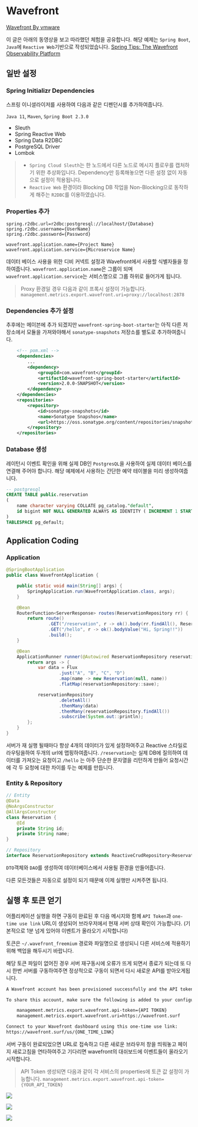 # Wavefront

[Wavefront By vmware](https://docs.wavefront.com/wavefront_springboot.html)

이 글은 아래의 동영상을 보고 따라했던 체험을 공유합니다.
해당 예제는 `Spring Boot`, `Java`에 `Reactive Web`기반으로 작성되었습니다.
[Spring Tips: The Wavefront Observability Platform](https://www.youtube.com/watch?v=R8RAgTJvbEc)


## 일반 설정

### Spring Initializr Dependencies

스프링 이니셜라이저를 사용하여 다음과 같은 디펜던시를 추가하여줍니다.

`Java 11`, `Maven`, `Spring Boot 2.3.0` 

- Sleuth 
- Spring Reactive Web
- Spring Data R2DBC
- PostgreSQL Driver
- Lombok

> - `Spring Cloud Sleuth`는 한 노드에서 다른 노드로 메시지 플로우를 캡처하기 위한 추상화입니다.
> Dependency만 등록해놓으면 다른 설정 없이 자동으로 설정이 적용됩니다.
> - `Reactive Web` 환경이라 Blocking DB 작업을 Non-Blocking으로 동작하게 해주는 `R2DBC`를 이용하였습니다.

### Properties 추가

``` properties
spring.r2dbc.url=r2dbc:postgresql://localhost/{Database}
spring.r2dbc.username={UserName}
spring.r2dbc.password={Password}

wavefront.application.name={Project Name}
wavefront.application.service={Microservice Name}
```
데이터 베이스 사용을 위한 디비 커넥트 설정과 Wavefront에서 사용할 식별자들을 정하여줍니다. 
`wavefront.application.name`은 그룹이 되며 `wavefront.application.service`는 서비스명으로 그룹 하위로 들어가게 됩니다.

> Proxy 환경일 경우 다음과 같이 프록시 설정이 가능합니다.
`management.metrics.export.wavefront.uri=proxy://localhost:2878` 




### Dependencies 추가 설정 
추후에는 메이븐에 추가 되겠지만 `wavefront-spring-boot-starter`는 아직 다른 저장소에서 모듈을 가져와야해서 `sonatype-snapshots` 저장소를 별도로 추가하여줍니다.

```xml
    <!-- pom.xml -->
    <dependencies>
        ...
        <dependency>
            <groupId>com.wavefront</groupId>
            <artifactId>wavefront-spring-boot-starter</artifactId>
            <version>2.0.0-SNAPSHOT</version>
        </dependency>
    </dependencies>
    <repositories>
        <repository>
            <id>sonatype-snapshots</id>
            <name>Sonatype Snapshos</name>
            <url>https://oss.sonatype.org/content/repositories/snapshots</url>
        </repository>
    </repositories>
```

### Database 생성
레이턴시 이벤트 확인을 위해 실제 DB인 `PostgresQL`을 사용하여 실제 데이터 베이스를 연결해 주어야 합니다. 해당 예제에서 사용하는 간단한 예약 테이블을 미리 생성하여줍니다.
```sql
-- postgresql
CREATE TABLE public.reservation
(
    name character varying COLLATE pg_catalog."default",
    id bigint NOT NULL GENERATED ALWAYS AS IDENTITY ( INCREMENT 1 START 1 MINVALUE 1 MAXVALUE 9223372036854775807 CACHE 1 )
)
TABLESPACE pg_default;
```


## Application Coding

### Application
``` java
@SpringBootApplication
public class WavefrontApplication {

    public static void main(String[] args) {
        SpringApplication.run(WavefrontApplication.class, args);
    }

    @Bean
    RouterFunction<ServerResponse> routes(ReservationRepository rr) {
        return route()
                .GET("/reservation", r -> ok().body(rr.findAll(), Reservation.class))
                .GET("/hello", r -> ok().bodyValue("Hi, Spring!!"))
                .build();
    }

    @Bean
    ApplicationRunner runner(@Autowired ReservationRepository reservationRepository) {
        return args -> {
            var data = Flux
                    .just("A", "B", "C", "D")
                    .map(name -> new Reservation(null, name))
                    .flatMap(reservationRepository::save);

            reservationRepository
                    .deleteAll()
                    .thenMany(data)
                    .thenMany(reservationRepository.findAll())
                    .subscribe(System.out::println);
        };
    }
}
```
서버가 재 실행 될때마다 항상 4개의 데이터가 있게 설정하여주고 
Reactive 스타일로 라우팅을하여 두개의 url에 맵핑하여줍니다.
`/reservation`는 실제 DB에 질의하여 데이터를 가져오는 요청이고
`/hello` 는 아주 단순한 문자열을 리턴하게 만들어 요청시간에 각 두 요청에 대한 차이를 두는 예제를 만듭니다.

### Entity & Repository
``` java
// Entity
@Data
@NoArgsConstructor
@AllArgsConstructor
class Reservation {
    @Id
    private String id;
    private String name;
}

// Repository
interface ReservationRepository extends ReactiveCrudRepository<Reservation, String> {}
```

`DTO`객체와 `DAO`를 생성하여 데이터베이스에서 사용될 환경을 만들어줍니다.

다른 모든것들은 자동으로 설정이 되기 때문에 이제 실행만 시켜주면 됩니다. 

## 실행 후 토큰 얻기 
어플리케이션 실행을 하면 구동이 완료된 후 다음 메시지와 함께 `API Token`과 `one-time use link` URL이 생성되어 브라우저에서 현재 서버 상태 확인이 가능합니다. 
(기본적으로 1분 넘게 있어야 이벤트가 올라오기 시작합니다)

토큰은 `~/.wavefront_freemium` 경로와 파일명으로 생성되니 다른 서비스에 적용하기위해 백업을 해두시기 바랍니다.

해당 토큰 파일이 없어진 경우 서버 재구동시에 오류가 뜨게 되면서 종료가 되는데 또 다시 한번 서버를 구동하여주면 정상적으로 구동이 되면서 다시 새로운 API를 받아오게됩니다.
```xml
A Wavefront account has been provisioned successfully and the API token has been saved to disk.

To share this account, make sure the following is added to your configuration:

	management.metrics.export.wavefront.api-token={API TOKEN}
	management.metrics.export.wavefront.uri=https://wavefront.surf

Connect to your Wavefront dashboard using this one-time use link:
https://wavefront.surf/us/{ONE_TIME_LINK}
```

서버 구동이 완료되었으면 URL로 접속하고 다른 새로운 브라우저 창을 띄워놓고 페이지 새로고침을 연타하여주고 기다리면 wavefront의 대쉬보드에 이벤트들이 올라오기 시작합니다.

> API Token 생성되면 다음과 같이 각 서비스의 properties에 토큰 값 설정이 가능합니다.
`management.metrics.export.wavefront.api-token={YOUR_API_TOKEN}`




![](https://images.velog.io/images/lsb156/post/0bee197b-c733-4c64-964c-94feebd7d772/image.png)

![](https://images.velog.io/images/lsb156/post/e942bf93-1ac3-439e-b2f9-acfa45eadf57/image.png)

![](https://images.velog.io/images/lsb156/post/bf74ef92-70fd-487a-b342-fdd9e859dd66/image.png)
